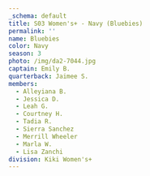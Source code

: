 ```yaml
---
_schema: default
title: S03 Women's+ - Navy (Bluebies)
permalink: ''
name: Bluebies
color: Navy
season: 3
photo: /img/da2-7044.jpg
captain: Emily B.
quarterback: Jaimee S.
members:
  - Alleyiana B.
  - Jessica D.
  - Leah G.
  - Courtney H.
  - Tadia R.
  - Sierra Sanchez
  - Merrill Wheeler
  - Marla W.
  - Lisa Zanchi
division: Kiki Women's+
---
```

